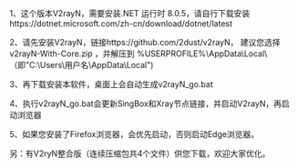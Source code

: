 1、这个版本V2rayN，需要安装.NET 运行时 8.0.5，请自行下载安装https://dotnet.microsoft.com/zh-cn/download/dotnet/latest

2、请先安装V2rayN，链接https://github.com/2dust/v2rayN， 建议您选择v2rayN-With-Core.zip ，并解压到 %USERPROFILE%\AppData\Local\（即"C:\Users\用户名\AppData\Local\")

3、再下载安装本软件，桌面上会自动生成v2rayN_go.bat

4、执行v2rayN_go.bat会更新SingBox和Xray节点链接，并启动V2rayN，再启动浏览器

5、如果您安装了Firefox浏览器，会优先启动，否则启动Edge浏览器。

另：有V2ryN整合版（连续压缩包共4个文件）供您下载，欢迎大家优化。
